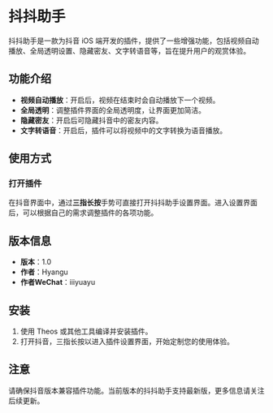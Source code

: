 # 抖抖助手

抖抖助手是一款为抖音 iOS 端开发的插件，提供了一些增强功能，包括视频自动播放、全局透明设置、隐藏密友、文字转语音等，旨在提升用户的观赏体验。

## 功能介绍

- **视频自动播放**：开启后，视频在结束时会自动播放下一个视频。
- **全局透明**：调整插件界面的全局透明度，让界面更加简洁。
- **隐藏密友**：开启后可隐藏抖音中的密友内容。
- **文字转语音**：开启后，插件可以将视频中的文字转换为语音播放。

## 使用方式

### 打开插件
在抖音界面中，通过**三指长按**手势可直接打开抖抖助手设置界面。进入设置界面后，可以根据自己的需求调整插件的各项功能。

## 版本信息

- **版本**：1.0
- **作者**：Hyangu
- **作者WeChat**：iiiyuayu
## 安装

1. 使用 Theos 或其他工具编译并安装插件。
2. 打开抖音，三指长按以进入插件设置界面，开始定制您的使用体验。

## 注意

请确保抖音版本兼容插件功能。当前版本的抖抖助手支持最新版，更多信息请关注后续更新。
